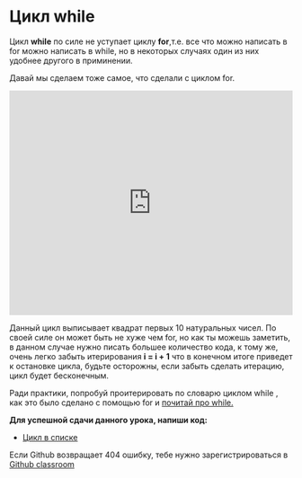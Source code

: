 # Цикл while  
Цикл **while** по силе не уступает циклу **for**,т.е. все что можно написать в for можно написать в while, но в некоторых случаях один из них удобнее другого в приминении.

Давай мы сделаем тоже самое, что сделали с циклом for.    

<iframe height="400px" width="100%" src="https://repl.it/@SakenMukanov/LightgreenTurquoiseConsultant?lite=true" scrolling="no" frameborder="no" allowtransparency="true" allowfullscreen="true" sandbox="allow-forms allow-pointer-lock allow-popups allow-same-origin allow-scripts allow-modals"></iframe>

Данный цикл выписывает квадрат первых 10 натуральных чисел. По своей силе он может быть не хуже чем for, но как ты можешь заметить, в данном случае нужно писать большее количество кода, к тому же, очень легко забыть итерирования **i = i + 1** что в конечном итоге приведет к остановке цикла, будьте осторожны, если забыть сделать итерацию, цикл будет бесконечным.

Ради практики, попробуй проитерировать по словарю циклом while , как это было сделано с помощью for и <a href="https://www.tutorialsteacher.com/python/python-while-loop" target="_blank">почитай про while.</a>  



**Для успешной сдачи данного урока, напиши код:** 

- <a href="https://github.com/alem-classroom/student-python-introduction-{GITHUB_LOGIN}/blob/master/loops-while" class="repo-button">Цикл в списке</a>   

Если Github возвращает 404 ошибку, тебе нужно зарегистрироваться в <a href="https://classroom.github.com/a/c9J3nA9U">Github classroom</a>   


